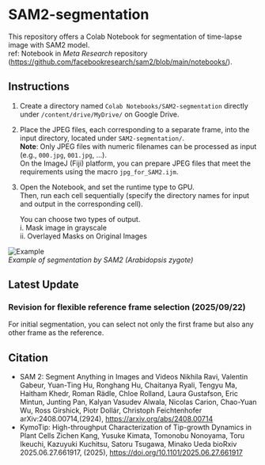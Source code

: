 # SAM2-segmentation

This repository offers a Colab Notebook for segmentation of time-lapse image with SAM2 model.<br>
ref: Notebook in *Meta Research* repository (https://github.com/facebookresearch/sam2/blob/main/notebooks/).<br>

## Instructions

1. Create a directory named `Colab Notebooks/SAM2-segmentation` directly under `/content/drive/MyDrive/` on Google Drive.<br>

2. Place the JPEG files, each corresponding to a separate frame, into the input directory, located under `SAM2-segmentation/`.<br>
   **Note**: Only JPEG files with numeric filenames can be processed as input (e.g., `000.jpg`, `001.jpg`, ...).<br>
   On the ImageJ (Fiji) platform, you can prepare JPEG files that meet the requirements using the macro `jpg_for_SAM2.ijm`. <br>
   
3. Open the Notebook, and set the runtime type to GPU.<br>
   Then, run each cell sequentially (specify the directory names for input and output in the corresponding cell).<br>
   
   You can choose two types of output.<br>
      i. Mask image in grayscale<br>
      ii. Overlayed Masks on Original Images<br>

![Example](images/Example.gif)<br>
*Example of segmentation by SAM2 (Arabidopsis zygote)*

## Latest Update
### **Revision for flexible reference frame selection (2025/09/22)**
For initial segmentation, you can select not only the first frame but also any other frame as the reference.
   
## Citation
- SAM 2: Segment Anything in Images and Videos
  Nikhila Ravi, Valentin Gabeur, Yuan-Ting Hu, Ronghang Hu, Chaitanya Ryali, Tengyu Ma, Haitham Khedr, Roman Rädle, Chloe Rolland, Laura Gustafson, Eric Mintun, Junting Pan, Kalyan Vasudev Alwala, Nicolas Carion, Chao-Yuan Wu, Ross Girshick, Piotr Dollár, Christoph Feichtenhofer
  arXiv:2408.00714,(2924), https://arxiv.org/abs/2408.00714
- KymoTip: High-throughput Characterization of Tip-growth Dynamics in Plant Cells
  Zichen Kang, Yusuke Kimata, Tomonobu Nonoyama, Toru Ikeuchi, Kazuyuki Kuchitsu, Satoru Tsugawa, Minako Ueda
  bioRxiv 2025.06.27.661917, (2025), https://doi.org/10.1101/2025.06.27.661917
